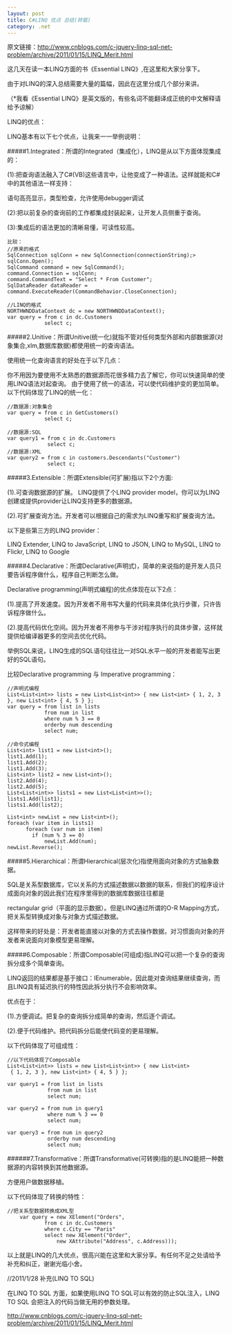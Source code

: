 ```yaml
---
layout: post
title: C#LINQ 优点 总结(转载)
category: .net
---
```



原文链接：http://www.cnblogs.com/c-jquery-linq-sql-net-problem/archive/2011/01/15/LINQ_Merit.html

这几天在读一本LINQ方面的书《Essential LINQ》,在这里和大家分享下。

由于对LINQ的深入总结需要大量的篇幅，因此在这里分成几个部分来讲。

（*我看《Essential LINQ》是英文版的，有些名词不能翻译成正统的中文解释请给予谅解）

LINQ的优点：

LINQ基本有以下七个优点，让我来一一举例说明：

#####1.Integrated：所谓的Integrated（集成化），LINQ是从以下方面体现集成的：

(1):把查询语法融入了C#(VB)这些语言中，让他变成了一种语法。这样就能和C#中的其他语法一样支持：

语句高亮显示，类型检查，允许使用debugger调试

(2):把以前复杂的查询前的工作都集成封装起来，让开发人员侧重于查询。

(3):集成后的语法更加的清晰易懂，可读性较高。

  
```
比较： 
//原来的格式
SqlConnection sqlConn = new SqlConnection(connectionString);>
sqlConn.Open();
SqlCommand command = new SqlCommand();
command.Connection = sqlConn;
command.CommandText = "Select * From Customer";
SqlDataReader dataReader = command.ExecuteReader(CommandBehavior.CloseConnection);
 
//LINQ的格式
NORTHWNDDataContext dc = new NORTHWNDDataContext();
var query = from c in dc.Customers
            select c;
```



#####2.Unitive：所谓Unitive(统一化)就指不管对任何类型外部和内部数据源(对象集合,xlm,数据库数据)都使用统一的查询语法。

使用统一化查询语言的好处在于以下几点：

你不用因为要使用不太熟悉的数据源而花很多精力去了解它，你可以快速简单的使用LINQ语法对起查询。
由于使用了统一的语法，可以使代码维护变的更加简单。
以下代码体现了LINQ的统一化：
```
//数据源:对象集合
var query = from c in GetCustomers()
            select c;
 
//数据源:SQL
var query1 = from c in dc.Customers
             select c;
//数据源:XML
var query2 = from c in customers.Descendants("Customer")
             select c;
```

         
#####3.Extensible：所谓Extensible(可扩展)指以下2个方面:

(1).可查询数据源的扩展。 LINQ提供了个LINQ provider model，你可以为LINQ创建或提供provider让LINQ支持更多的数据源。

(2).可扩展查询方法。开发者可以根据自己的需求为LINQ重写和扩展查询方法。

以下是些第三方的LINQ provider：

LINQ Extender, LINQ to JavaScript, LINQ to JSON, LINQ to MySQL, LINQ to Flickr, LINQ to Google

 

#####4.Declarative：所谓Declarative(声明式)，简单的来说指的是开发人员只要告诉程序做什么，程序自己判断怎么做。

Declarative programming(声明式编程)的优点体现在以下2点：

(1).提高了开发速度。因为开发者不用书写大量的代码来具体化执行步骤，只许告诉程序做什么。

(2).提高代码优化空间。因为开发者不用参与干涉对程序执行的具体步骤，这样就提供给编译器更多的空间去优化代码。

举例SQL来说，LINQ生成的SQL语句往往比一对SQL水平一般的开发者能写出更好的SQL语句。

比较Declarative programming 与 Imperative programming：
```
//声明式编程
List<List<int>> lists = new List<List<int>> { new List<int> { 1, 2, 3 }, new List<int> { 4, 5 } };
var query = from list in lists
            from num in list
            where num % 3 == 0
            orderby num descending
            select num;
 
//命令式编程
List<int> list1 = new List<int>();
list1.Add(1);
list1.Add(2);
list1.Add(3);
List<int> list2 = new List<int>();
list2.Add(4);
list2.Add(5);
List<List<int>> lists1 = new List<List<int>>();
lists1.Add(list1);
lists1.Add(list2);
 
List<int> newList = new List<int>();
foreach (var item in lists1)
      foreach (var num in item)
        if (num % 3 == 0)
            newList.Add(num);
newList.Reverse();

```

#####5.Hierarchical：所谓Hierarchical(层次化)指使用面向对象的方式抽象数据。

SQL是关系型数据库，它以关系的方式描述数据以数据的联系，但我们的程序设计成面向对象的因此我们在程序里得到的数据库数据往往都是

rectangular grid（平面的显示数据）。但是LINQ通过所谓的O-R Mapping方式，把关系型转换成对象与对象方式描述数据。

这样带来的好处是：开发者能直接以对象的方式去操作数据，对习惯面向对象的开发者来说面向对象模型更易理解。

 

#####6.Composable：所谓Composable(可组成)指LINQ可以把一个复杂的查询拆分成多个简单查询。

LINQ返回的结果都是基于接口：IEnumerable<T>，因此能对查询结果继续查询，而且LINQ具有延迟执行的特性因此拆分执行不会影响效率。

优点在于：

(1).方便调试。把复杂的查询拆分成简单的查询，然后逐个调试。

(2).便于代码维护。把代码拆分后能使代码变的更易理解。

以下代码体现了可组成性：
```
//以下代码体现了Composable
List<List<int>> lists = new List<List<int>> { new List<int>
 { 1, 2, 3 }, new List<int> { 4, 5 } };
 
var query1 = from list in lists
             from num in list
             select num;
 
var query2 = from num in query1
             where num % 3 == 0
             select num;
 
var query3 = from num in query2
             orderby num descending
             select num;
```

 

######7.Transformative：所谓Transformative(可转换)指的是LINQ能把一种数据源的内容转换到其他数据源。

方便用户做数据移植。

以下代码体现了转换的特性：
```
//把关系型数据转换成XML型
	var query = new XElement("Orders",
            from c in dc.Customers
            where c.City == "Paris"
            select new XElement("Order",
                new XAttribute("Address", c.Address)));
```

以上就是LINQ的几大优点，很高兴能在这里和大家分享。有任何不足之处请给予补充和纠正，谢谢光临小舍。

//2011/1/28 补充(LINQ TO SQL)

在LINQ TO SQL 方面，如果使用LINQ TO SQL可以有效的防止SQL注入，LINQ TO SQL 会把注入的代码当做无用的参数处理。


http://www.cnblogs.com/c-jquery-linq-sql-net-problem/archive/2011/01/15/LINQ_Merit.html 